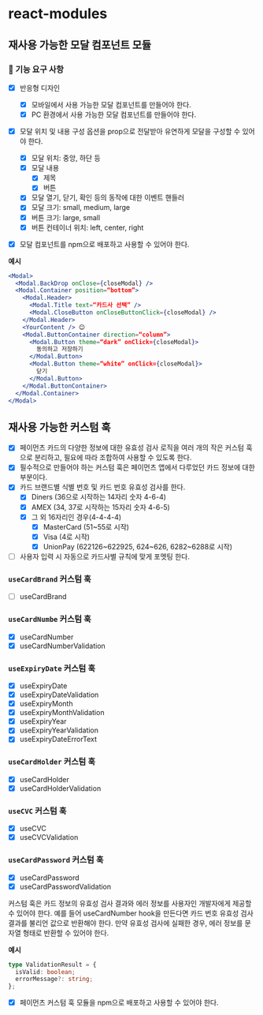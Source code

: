 # react-modules

## 재사용 가능한 모달 컴포넌트 모듈

### 🎯 기능 요구 사항

- [x] 반응형 디자인

  - [x] 모바일에서 사용 가능한 모달 컴포넌트를 만들어야 한다.
  - [x] PC 환경에서 사용 가능한 모달 컴포넌트를 만들어야 한다.

- [x] 모달 위치 및 내용 구성 옵션을 prop으로 전달받아 유연하게 모달을 구성할 수 있어야 한다.

  - [x] 모달 위치: 중앙, 하단 등
  - [x] 모달 내용
    - [x] 제목
    - [x] 버튼
  - [x] 모달 열기, 닫기, 확인 등의 동작에 대한 이벤트 핸들러
  - [x] 모달 크기: small, medium, large
  - [x] 버튼 크기: large, small
  - [x] 버튼 컨테이너 위치: left, center, right

- [x] 모달 컴포넌트를 npm으로 배포하고 사용할 수 있어야 한다.

**예시**

```jsx
<Modal>
  <Modal.BackDrop onClose={closeModal} />
  <Modal.Container position=“bottom”>
    <Modal.Header>
      <Modal.Title text=“카드사 선택” />
      <Modal.CloseButton onCloseButtonClick={closeModal} />
    </Modal.Header>
    <YourContent /> 😊
    <Modal.ButtonContainer direction=“column”>
      <Modal.Button theme=“dark” onClick={closeModal}>
        동의하고 저장하기
      </Modal.Button>
      <Modal.Button theme=“white” onClick={closeModal}>
        닫기
      </Modal.Button>
    </Modal.ButtonContainer>
  </Modal.Container>
</Modal>
```

## 재사용 가능한 커스텀 훅

- [x] 페이먼츠 카드의 다양한 정보에 대한 유효성 검사 로직을 여러 개의 작은 커스텀 훅으로 분리하고, 필요에 따라 조합하여 사용할 수 있도록 한다.
- [x] 필수적으로 만들어야 하는 커스텀 훅은 페이먼츠 앱에서 다루었던 카드 정보에 대한 부분이다.
- [x] 카드 브랜드별 식별 번호 및 카드 번호 유효성 검사를 한다.
  - [x] Diners (36으로 시작하는 14자리 숫자 4-6-4)
  - [x] AMEX (34, 37로 시작하는 15자리 숫자 4-6-5)
  - [x] 그 외 16자리인 경우(4-4-4-4)
    - [x] MasterCard (51~55로 시작)
    - [x] Visa (4로 시작)
    - [x] UnionPay (622126~622925, 624~626, 6282~6288로 시작)
- [ ] 사용자 입력 시 자동으로 카드사별 규칙에 맞게 포멧팅 한다.

### `useCardBrand` 커스텀 훅

- [ ] useCardBrand

### `useCardNumbe` 커스텀 훅

- [x] useCardNumber
- [x] useCardNumberValidation

### `useExpiryDate` 커스텀 훅

- [x] useExpiryDate
- [x] useExpiryDateValidation
- [x] useExpiryMonth
- [x] useExpiryMonthValidation
- [x] useExpiryYear
- [x] useExpiryYearValidation
- [x] useExpiryDateErrorText

### `useCardHolder` 커스텀 훅

- [x] useCardHolder
- [x] useCardHolderValidation

### `useCVC` 커스텀 훅

- [x] useCVC
- [x] useCVCValidation

### `useCardPassword` 커스텀 훅

- [x] useCardPassword
- [x] useCardPasswordValidation

커스텀 훅은 카드 정보의 유효성 검사 결과와 에러 정보를 사용자인 개발자에게
제공할 수 있어야 한다. 예를 들어 useCardNumber hook을 만든다면 카드 번호 유효성 검사 결과를 불리언 값으로 반환해야 한다. 만약 유효성 검사에 실패한 경우, 에러 정보를 문자열 형태로 반환할 수 있어야 한다.

**예시**

```ts
type ValidationResult = {
  isValid: boolean;
  errorMessage?: string;
};
```

- [x] 페이먼츠 커스텀 훅 모듈을 npm으로 배포하고 사용할 수 있어야 한다.
